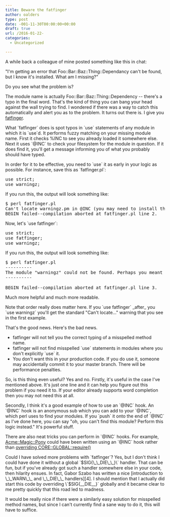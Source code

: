 ```yaml
---
title: Beware the fatfinger
author: oalders
type: post
date: -001-11-30T00:00:00+00:00
draft: true
url: /2016-01-22-
categories:
  - Uncategorized

---
```

A while back a colleague of mine posted something like this in chat:

"I'm getting an error that Foo::Bar::Baz::Thing::Dependancy can't be found, but I know it's installed. What am I missing?"

Do you see what the problem is?

The module name is actually Foo::Bar::Baz::Thing::Dependency -- there's a typo in the final word. That's the kind of thing you can bang your head against the wall trying to find. I wondered if there was a way to catch this automatically and alert you as to the problem. It turns out there is. I give you [fatfinger][1].

What \`fatfinger\` does is spot typos in \`use\` statements of any module in which it is \`use\`d. It performs fuzzy matching on your missing module name. First it checks %INC to see you already loaded it somewhere else. Next it uses \`@INC\` to check your filesystem for the module in question. If it does find it, you'll get a message informing you of what you probably should have typed.

In order for it to be effective, you need to \`use\` it as early in your logic as possible. For instance, save this as \`fatfinger.pl\`:

<pre>use strict;
use warningz;
</pre>

If you run this, the output will look something like:

<pre>$ perl fatfinger.pl
Can't locate warningz.pm in @INC (you may need to install the warningz module) (@INC contains: /Users/olaf/perl5/lib/perl5/5.18.2/darwin-thread-multi-2level /Users/olaf/perl5/lib/perl5/5.18.2 /Users/olaf/perl5/lib/perl5/darwin-thread-multi-2level /Users/olaf/perl5/lib/perl5 /Library/Perl/5.18/darwin-thread-multi-2level /Library/Perl/5.18 /Network/Library/Perl/5.18/darwin-thread-multi-2level /Network/Library/Perl/5.18 /Library/Perl/Updates/5.18.2 /System/Library/Perl/5.18/darwin-thread-multi-2level /System/Library/Perl/5.18 /System/Library/Perl/Extras/5.18/darwin-thread-multi-2level /System/Library/Perl/Extras/5.18 .) at fatfinger.pl line 2.
BEGIN failed--compilation aborted at fatfinger.pl line 2.
</pre>

Now, let's \`use fatfinger\`:

<pre>use strict;
use fatfinger;
use warningz;
</pre>

If you run this, the output will look something like:

<pre>$ perl fatfinger.pl
----------
The module "warningz" could not be found. Perhaps you meant to "use warnings"?
----------

BEGIN failed--compilation aborted at fatfinger.pl line 3.
</pre>

Much more helpful and much more readable.

Note that order really does matter here. If you \`use fatfinger\` \_after\_ you \`use warningz\` you'll get the standard "Can't locate&#8230;" warning that you see in the first example.

That's the good news. Here's the bad news.

  * fatfinger will not tell you the correct typing of a misspelled method name.
  * fatfinger will not find misspelled \`use\` statements in modules where you don't explicitly \`use\` it.
  * You don't want this in your production code. If you do use it, someone may accidentally commit it to your master branch. There will be performance penalties.

So, is this thing even useful? Yes and no. Firstly, it's useful in the case I've mentioned above. It's just one line and it can help you figure out this problem if you need it to. If your editor already supports word completion then you may not need this at all.

Secondly, I think it's a good example of how to use an \`@INC\` hook. An \`@INC\` hook is an anonymous sub which you can add to your \`@INC\`, which perl uses to find your modules. If you \`push\` it onto the end of \`@INC\` as I've done here, you can say "oh, you can't find this module? Perform this logic instead." It's powerful stuff. 

There are also neat tricks you can perform in \`@INC\` hooks. For example, [Acme::Magic::Pony][2] could have been written using an \`@INC\` hook rather than [overriding CORE::GLOBAL::require()][3]

Could I have solved more problems with \`fatfinger\`? Yes, but I don't think I could have done it without a global \`$SIG{\_\_DIE\_\_}\` handler. That can be fun, but if you've already got such a handler somewhere else in your code, then hilarity ensues. In fact, Gabor Szabo has written a nice [introduction to \_\_WARN\_\_ and \_\_DIE\_\_ handlers][4]. I should mention that I actually did start this code by overriding \`$SIG{\_\_DIE\_\_}\` globally and it became clear to me pretty quickly that this road led to madness.

It would be really nice if there were a similarly easy solution for misspelled method names, but since I can't currently find a sane way to do it, this will have to suffice.

 [1]: https://metacpan.org/pod/fatfinger
 [2]: httsp://metacpan.org/pod/Acme::Magic::Pony
 [3]: https://metacpan.org/source/JLAVALLEE/Acme-Magic-Pony-0.03/lib/Acme/Magic/Pony.pm#L22
 [4]: http://perlmaven.com/how-to-capture-and-save-warnings-in-perl
